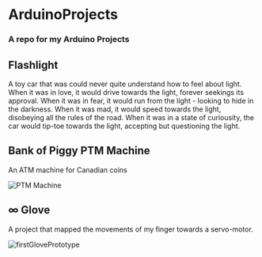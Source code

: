 # ArduinoProjects
### A repo for my Arduino Projects

## Flashlight
A toy car that was could never quite understand how to feel about light.
When it was in love, it would drive towards the light, forever seekings its approval. When it was in fear, it would run from the light - looking to hide in the darkness. When it was mad, it would speed towards the light, disobeying all the rules of the road. When it was in a state of curiousity, the car would tip-toe towards the light, accepting but questioning the light.

## Bank of Piggy PTM Machine
An ATM machine for Canadian coins

![PTM Machine](https://user-images.githubusercontent.com/64754081/139561696-cdc2557a-8b4a-4226-abd2-1d56aaa1f35a.png)

## ∞ Glove 
A project that mapped the movements of my finger towards a servo-motor. 

![firstGlovePrototype](https://user-images.githubusercontent.com/64754081/139561760-086012ba-8fc9-4c16-9c39-9a81a65b8b8d.JPG)
